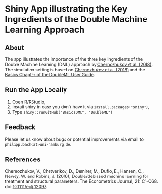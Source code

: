 # Shiny App illustrating the Key Ingredients of the Double Machine Learning Approach

## About

The app illustrates the importance of the three key ingredients of the Double Machine Learning (DML) approach by [Chernozhukov et al. (2018)](https://doi.org/10.1111/ectj.12097). The simulation setting is based on [Chernozhukov et al. (2018)](https://doi.org/10.1111/ectj.12097) and the [Basics Chapter of the DoubleML User Guide](https://docs.doubleml.org/stable/guide/basics.html).

## Run the App Locally

1. Open R/RStudio,
2. Install shiny in case you don't have it via `install.packages("shiny")`,
3. Type `shiny::runGitHub("BasicsDML", "DoubleML")`

## Feedback 

Please let us know about bugs or potential improvements via email to `philipp.bach<at>uni-hamburg.de`.


## References

Chernozhukov, V., Chetverikov, D., Demirer, M., Duflo, E., Hansen, C., Newey, W. and Robins, J. (2018),
Double/debiased machine learning for treatment and structural parameters. The Econometrics Journal, 21: C1-C68. doi:[10.1111/ectj.12097](https://doi.org/10.1111/ectj.12097).


